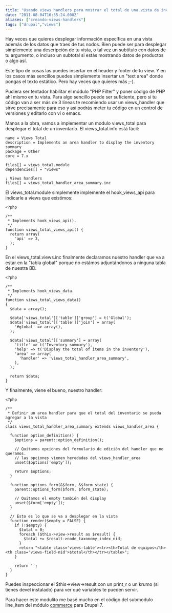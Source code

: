 ```yaml
---
title: "Usando views handlers para mostrar el total de una vista de inventario"
date: "2011-08-04T16:35:24.000Z"
aliases: ["creando-views-handlers"]
tags: ["drupal","views"]
---
```


Hay veces que quieres desplegar información específica en una vista además de los datos que traes de tus nodos. Bien puede ser para desplegar simplemente una descripción de tu vista, o tal vez un subtítulo con datos de tu argumento, o incluso un subtotal si estás mostrando datos de productos o algo así.

Este tipo de cosas las puedes insertar en el header y footer de tu view. Y en los casos más sencillos puedes simplemente insertar un "text area" donde pongas el texto estático. Pero hay veces que quieres más ;-).

Pudiera ser tentador habilitar el módulo "PHP Filter" y poner código de PHP ahí mismo en tu vista. Para algo sencillo puede ser suficiente, pero si tu código van a ser más de 3 líneas te recomiendo usar un views_handler que sirve precisamente para eso y así podrás meter tu código en un control de versiones y editarlo con vi o emacs.

Manos a la obra, vamos a implementar un modulo views_total para desplegar el total de un inventario. El views_total.info está fácil:

    name = Views Total
    description = Implements an area handler to display the inventory summary
    package = Other
    core = 7.x

    files[] = views_total.module
    dependencies[] = "views"

    ; Views handlers
    files[] = views_total_handler_area_summary.inc

El views_total.module simplemente implemente el hook_views_api para indicarle a views que existimos:

    <?php

    /**
     * Implements hook_views_api().
     */
    function views_total_views_api() {
      return array(
        'api' => 3,
      );
    }

En el views_total.views.inc finalmente declaramos nuestro handler que va a estar en la "tabla global" porque no estámos adjuntándonos a ninguna tabla de nuestra BD.

    <?php

    /**
     * Implements hook_views_data.
     */
    function views_total_views_data()
    {
      $data = array();

      $data['views_total']['table']['group'] = t('Global');
      $data['views_total']['table']['join'] = array(
        '#global' => array(),
      );

      $data['views_total']['summary'] = array(
        'title' => t('Inventory summary'),
        'help' => t('Display the total of items in the inventory'),
        'area' => array(
          'handler' => 'views_total_handler_area_summary',
        ),
      );

      return $data;
    }

Y finalmente, viene el bueno, nuestro handler:

    <?php

    /**
     * Definir un area handler para que el total del inventario se pueda agregar a la vista
     */
    class views_total_handler_area_summary extends views_handler_area {

      function option_definition() {
        $options = parent::option_definition();

        // Quitamos opciones del formulario de edición del handler que no queramos.
        // las opciones vienen heredadas del views_handler_area
        unset($options['empty']);

        return $options;
      }

      function options_form(&$form, &$form_state) {
        parent::options_form($form, $form_state);

        // Quitamos el empty también del display
        unset($form['empty']);
      }

      // Esto es lo que se va a desplegar en la vista
      function render($empty = FALSE) {
        if (!$empty) {
          $total = 0;
          foreach ($this->view->result as $result) {
            $total += $result->node_taxonomy_index_nid;
          }
          return "<table class='views-table'><tr><th>Total de equipos</th><th class='views-field-nid'>$total</th></tr></table>";
        }

        return '';
      }
    }

Puedes inspeccionar el $this->view->result con un print_r o un krumo (si tienes devel instalado) para ver qué variables te pueden servir.

Para hacer este modulito me basé mucho en el código del submodulo line_item del módulo [commerce](http://drupal.org/project/commerce) para Drupal 7.